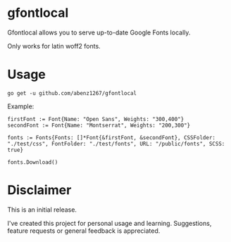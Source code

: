 # gfontlocal

Gfontlocal allows you to serve up-to-date Google Fonts locally.

Only works for latin woff2 fonts.

# Usage

```
go get -u github.com/abenz1267/gfontlocal
```

Example:

```
firstFont := Font{Name: "Open Sans", Weights: "300,400"}
secondFont := Font{Name: "Montserrat", Weights: "200,300"}

fonts := Fonts{Fonts: []*Font{&firstFont, &secondFont}, CSSFolder: "./test/css", FontFolder: "./test/fonts", URL: "/public/fonts", SCSS: true}

fonts.Download()
```

# Disclaimer

This is an initial release.

I've created this project for personal usage and learning. Suggestions, feature requests or general feedback is appreciated.
